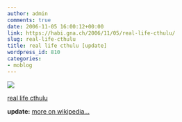 ```yaml
---
author: admin
comments: true
date: 2006-11-05 16:00:12+00:00
link: https://habi.gna.ch/2006/11/05/real-life-cthulu/
slug: real-life-cthulu
title: real life cthulu [update]
wordpress_id: 810
categories:
- moblog
---
```



 [![](https://static.flickr.com/118/289497011_af10834420_m.jpg)](https://www.flickr.com/photos/habi/289497011/)
   

 
  [real life cthulu](https://www.flickr.com/photos/habi/289497011/)
    

 



**update:** [more on wikipedia...](https://en.wikipedia.org/wiki/Cthulhu)
  


